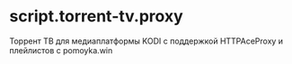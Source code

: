 # script.torrent-tv.proxy
Торрент ТВ для медиаплатформы KODI с поддержкой HTTPAceProxy и плейлистов с pomoyka.win
